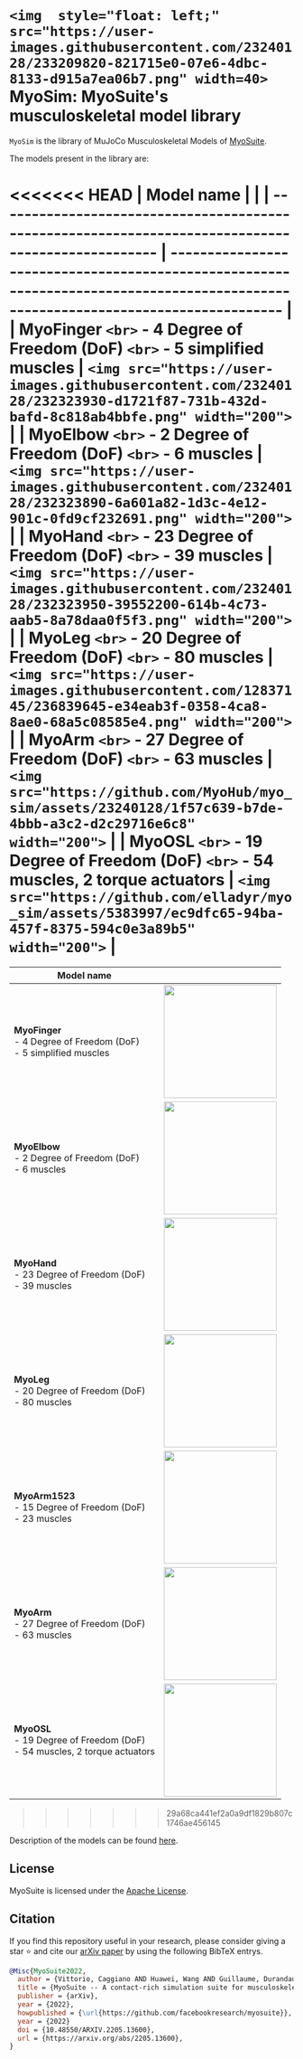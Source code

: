 # `<img  style="float: left;" src="https://user-images.githubusercontent.com/23240128/233209820-821715e0-07e6-4dbc-8133-d915a7ea06b7.png" width=40>` MyoSim: MyoSuite's musculoskeletal model library

 `MyoSim` is the library of MuJoCo Musculoskeletal Models of [MyoSuite](https://github.com/facebookresearch/myoSuite).

The models present in the library are:

<<<<<<< HEAD
| Model name                                                                                         |                                                                                                                                   |
| -------------------------------------------------------------------------------------------------- | --------------------------------------------------------------------------------------------------------------------------------- |
| **MyoFinger** `<br>` - 4 Degree of Freedom (DoF) `<br>` - 5 simplified muscles           | `<img src="https://user-images.githubusercontent.com/23240128/232323930-d1721f87-731b-432d-bafd-8c818ab4bbfe.png" width="200">` |
| **MyoElbow**  `<br>` - 2 Degree of Freedom (DoF) `<br>` - 6 muscles                      | `<img src="https://user-images.githubusercontent.com/23240128/232323890-6a601a82-1d3c-4e12-901c-0fd9cf232691.png" width="200">` |
| **MyoHand**  `<br>`  - 23 Degree of Freedom (DoF) `<br>` - 39 muscles                    | `<img src="https://user-images.githubusercontent.com/23240128/232323950-39552200-614b-4c73-aab5-8a78daa0f5f3.png" width="200">` |
| **MyoLeg**  `<br>`  - 20 Degree of Freedom (DoF) `<br>` - 80 muscles                     | `<img src="https://user-images.githubusercontent.com/12837145/236839645-e34eab3f-0358-4ca8-8ae0-68a5c08585e4.png" width="200">` |
| **MyoArm**  `<br>`  - 27 Degree of Freedom (DoF) `<br>` - 63 muscles                     | `<img src="https://github.com/MyoHub/myo_sim/assets/23240128/1f57c639-b7de-4bbb-a3c2-d2c29716e6c8" width="200">`                |
| **MyoOSL**  `<br>`  - 19 Degree of Freedom (DoF) `<br>` - 54 muscles, 2 torque actuators | `<img src="https://github.com/elladyr/myo_sim/assets/5383997/ec9dfc65-94ba-457f-8375-594c0e3a89b5" width="200">`                |
=======


| Model name  | |
|-----------|--------------------|
| **MyoFinger** <br> - 4 Degree of Freedom (DoF) <br> - 5 simplified muscles |<img src="https://user-images.githubusercontent.com/23240128/232323930-d1721f87-731b-432d-bafd-8c818ab4bbfe.png" width="200">|
| **MyoElbow**  <br> - 2 Degree of Freedom (DoF) <br> - 6 muscles | <img src="https://user-images.githubusercontent.com/23240128/232323890-6a601a82-1d3c-4e12-901c-0fd9cf232691.png" width="200">|
| **MyoHand**  <br>  - 23 Degree of Freedom (DoF) <br> - 39 muscles | <img src="https://user-images.githubusercontent.com/23240128/232323950-39552200-614b-4c73-aab5-8a78daa0f5f3.png" width="200">|
| **MyoLeg**  <br>  - 20 Degree of Freedom (DoF) <br> - 80 muscles | <img src="https://user-images.githubusercontent.com/12837145/236839645-e34eab3f-0358-4ca8-8ae0-68a5c08585e4.png" width="200">|
| **MyoArm1523**  <br>  - 15 Degree of Freedom (DoF) <br> - 23 muscles | <img src="https://picgo-liusiyuan.oss-cn-beijing.aliyuncs.com/picgo-lsy/202502241936331.png" width="200">|
| **MyoArm**  <br>  - 27 Degree of Freedom (DoF) <br> - 63 muscles | <img src="https://github.com/MyoHub/myo_sim/assets/23240128/1f57c639-b7de-4bbb-a3c2-d2c29716e6c8" width="200">|
| **MyoOSL**  <br>  - 19 Degree of Freedom (DoF) <br> - 54 muscles, 2 torque actuators | <img src="https://github.com/elladyr/myo_sim/assets/5383997/ec9dfc65-94ba-457f-8375-594c0e3a89b5" width="200">|
>>>>>>> 29a68ca441ef2a0a9df1829b807c1746ae456145

Description of the models can be found [here](https://myosuite.readthedocs.io/en/latest/suite.html#models).

## License

MyoSuite is licensed under the [Apache License](LICENSE).

## Citation

If you find this repository useful in your research, please consider giving a star ⭐ and cite our [arXiv paper](https://arxiv.org/abs/2205.13600)  by using the following BibTeX entrys.

```BibTeX
@Misc{MyoSuite2022,
  author = {Vittorio, Caggiano AND Huawei, Wang AND Guillaume, Durandau AND Massimo, Sartori AND Vikash, Kumar},
  title = {MyoSuite -- A contact-rich simulation suite for musculoskeletal motor control},
  publisher = {arXiv},
  year = {2022},
  howpublished = {\url{https://github.com/facebookresearch/myosuite}},
  year = {2022}
  doi = {10.48550/ARXIV.2205.13600},
  url = {https://arxiv.org/abs/2205.13600},
}
```
